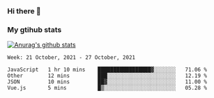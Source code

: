 ### Hi there 👋

### My gtihub stats

[![Anurag's github stats](https://github-readme-stats.vercel.app/api?username=gaozhidong)](https://github.com/gaozhidong/github-readme-stats)

<!--START_SECTION:waka-->
```text
Week: 21 October, 2021 - 27 October, 2021

JavaScript   1 hr 10 mins    █████████████████▓░░░░░░░   71.06 % 
Other        12 mins         ███░░░░░░░░░░░░░░░░░░░░░░   12.19 % 
JSON         10 mins         ██▓░░░░░░░░░░░░░░░░░░░░░░   11.00 % 
Vue.js       5 mins          █▒░░░░░░░░░░░░░░░░░░░░░░░   05.28 % 
```
<!--END_SECTION:waka-->